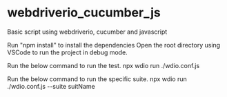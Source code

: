# webdriverio_cucumber_js
Basic script using webdriverio, cucumber and javascript

Run "npm install" to install the dependencies
Open the root directory using VSCode to run the project in debug mode.

Run the below command to run the test.
	npx wdio run ./wdio.conf.js

Run the below command to run the specific suite.
	npx wdio run ./wdio.conf.js --suite suitName
